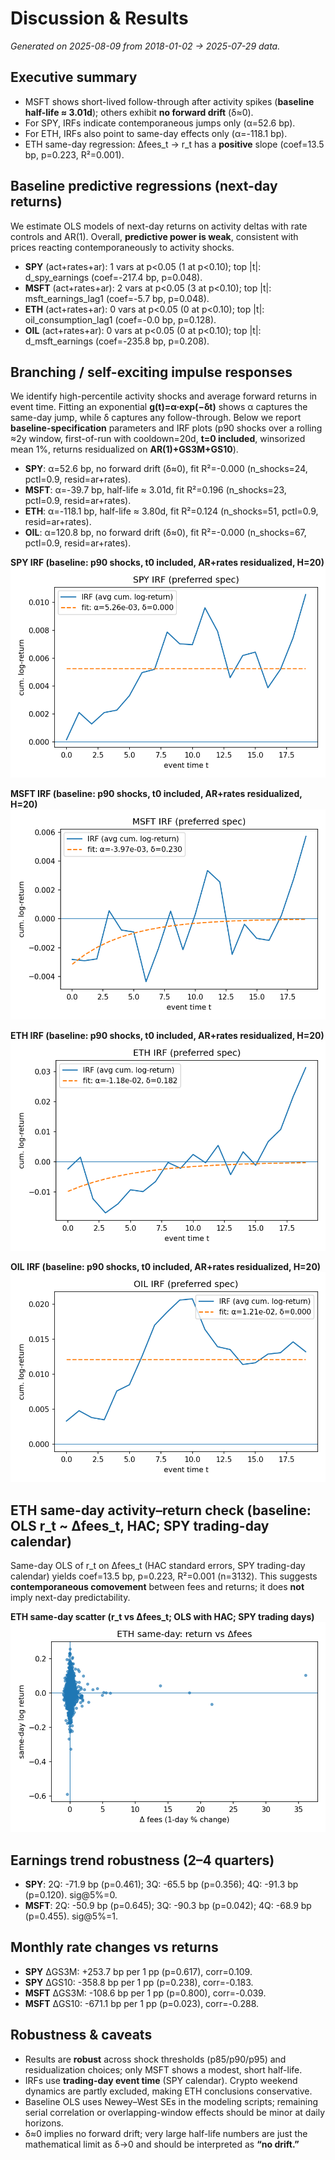 # Discussion & Results

*Generated on 2025-08-09 from 2018-01-02 → 2025-07-29 data.*

## Executive summary

- MSFT shows short-lived follow-through after activity spikes (**baseline half-life ≈ 3.01d**); others exhibit **no forward drift** (δ≈0).
- For SPY, IRFs indicate contemporaneous jumps only (α=52.6 bp).
- For ETH, IRFs also point to same-day effects only (α=-118.1 bp).
- ETH same-day regression: Δfees_t → r_t has a **positive** slope (coef=13.5 bp, p=0.223, R²=0.001).

## Baseline predictive regressions (next-day returns)

We estimate OLS models of next-day returns on activity deltas with rate controls and AR(1). Overall, **predictive power is weak**, consistent with prices reacting contemporaneously to activity shocks.

- **SPY** (act+rates+ar): 1 vars at p<0.05 (1 at p<0.10); top |t|: d_spy_earnings (coef=-217.4 bp, p=0.048).
- **MSFT** (act+rates+ar): 2 vars at p<0.05 (3 at p<0.10); top |t|: msft_earnings_lag1 (coef=-5.7 bp, p=0.048).
- **ETH** (act+rates+ar): 0 vars at p<0.05 (0 at p<0.10); top |t|: oil_consumption_lag1 (coef=-0.0 bp, p=0.128).
- **OIL** (act+rates+ar): 0 vars at p<0.05 (0 at p<0.10); top |t|: d_msft_earnings (coef=-235.8 bp, p=0.208).

## Branching / self-exciting impulse responses

We identify high-percentile activity shocks and average forward returns in event time. Fitting an exponential **g(t)=α·exp(−δt)** shows α captures the same-day jump, while δ captures any follow-through. Below we report **baseline-specification** parameters and IRF plots (p90 shocks over a rolling ≈2y window, first-of-run with cooldown=20d, **t=0 included**, winsorized mean 1%, returns residualized on **AR(1)+GS3M+GS10**).

- **SPY**: α=52.6 bp, no forward drift (δ≈0), fit R²=-0.000 (n_shocks=24, pctl=0.9, resid=ar+rates).
- **MSFT**: α=-39.7 bp, half-life ≈ 3.01d, fit R²=0.196 (n_shocks=23, pctl=0.9, resid=ar+rates).
- **ETH**: α=-118.1 bp, half-life ≈ 3.80d, fit R²=0.124 (n_shocks=51, pctl=0.9, resid=ar+rates).
- **OIL**: α=120.8 bp, no forward drift (δ≈0), fit R²=-0.000 (n_shocks=67, pctl=0.9, resid=ar+rates).

**SPY IRF (baseline: p90 shocks, t0 included, AR+rates residualized, H=20)**  
![SPY IRF](figs/irf_spy_preferred.png)

**MSFT IRF (baseline: p90 shocks, t0 included, AR+rates residualized, H=20)**  
![MSFT IRF](figs/irf_msft_preferred.png)

**ETH IRF (baseline: p90 shocks, t0 included, AR+rates residualized, H=20)**  
![ETH IRF](figs/irf_eth_preferred.png)

**OIL IRF (baseline: p90 shocks, t0 included, AR+rates residualized, H=20)**  
![OIL IRF](figs/irf_oil_preferred.png)

## ETH same-day activity–return check (baseline: OLS r_t ~ Δfees_t, HAC; SPY trading-day calendar)

Same-day OLS of r_t on Δfees_t (HAC standard errors, SPY trading-day calendar) yields coef=13.5 bp, p=0.223, R²=0.001 (n=3132). This suggests **contemporaneous comovement** between fees and returns; it does **not** imply next-day predictability.

**ETH same-day scatter (r_t vs Δfees_t; OLS with HAC; SPY trading days)**  
![ETH same-day scatter](figs/eth_same_day_scatter.png)

## Earnings trend robustness (2–4 quarters)

- **SPY**: 2Q: -71.9 bp (p=0.461); 3Q: -65.5 bp (p=0.356); 4Q: -91.3 bp (p=0.120).  sig@5%=0.
- **MSFT**: 2Q: -50.9 bp (p=0.645); 3Q: -90.3 bp (p=0.042); 4Q: -68.9 bp (p=0.455).  sig@5%=1.

## Monthly rate changes vs returns

- **SPY** ΔGS3M: +253.7 bp per 1 pp (p=0.617), corr=0.109.
- **SPY** ΔGS10: -358.8 bp per 1 pp (p=0.238), corr=-0.183.
- **MSFT** ΔGS3M: -108.6 bp per 1 pp (p=0.800), corr=-0.039.
- **MSFT** ΔGS10: -671.1 bp per 1 pp (p=0.023), corr=-0.288.

## Robustness & caveats

- Results are **robust** across shock thresholds (p85/p90/p95) and residualization choices; only MSFT shows a modest, short half-life.
- IRFs use **trading-day event time** (SPY calendar). Crypto weekend dynamics are partly excluded, making ETH conclusions conservative.
- Baseline OLS uses Newey–West SEs in the modeling scripts; remaining serial correlation or overlapping-window effects should be minor at daily horizons.
- δ≈0 implies no forward drift; very large half-life numbers are just the mathematical limit as δ→0 and should be interpreted as **“no drift.”**
